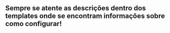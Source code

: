 ## Sempre se atente as descrições dentro dos templates onde se encontram informações sobre como configurar!
